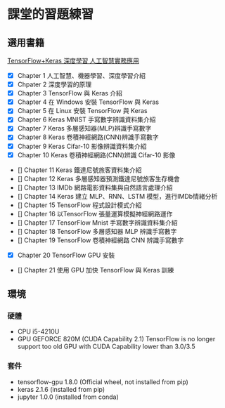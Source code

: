 # 課堂的習題練習

## 選用書籍
[TensorFlow+Keras 深度學習 人工智慧實務應用](https://www.tenlong.com.tw/products/9789864342167)

- [x] Chapter 1 人工智慧、機器學習、深度學習介紹
- [x] Chpater 2 深度學習的原理
- [x] Chapter 3 TensorFlow 與 Keras 介紹
- [x] Chapter 4 在 Windows 安裝 TensorFlow 與 Keras
- [x] Chapter 5 在 Linux 安裝 TensorFlow 與 Keras
- [x] Chapter 6 Keras MNIST 手寫數字辨識資料集介紹
- [x] Chapter 7 Keras 多層感知器(MLP)辨識手寫數字
- [x] Chapter 8 Keras 卷積神經網路(CNN)辨識手寫數字
- [x] Chapter 9 Keras Cifar-10 影像辨識資料集介紹
- [x] Chapter 10 Keras 卷積神經網路(CNN)辨識 Cifar-10 影像
- [] Chapter 11 Keras 鐵達尼號旅客資料集介紹
- [] Chapter 12 Keras 多層感知器預測鐵達尼號旅客生存機會
- [] Chapter 13 IMDb 網路電影資料集與自然語言處理介紹
- [] Chapter 14 Keras 建立 MLP、RNN、LSTM 模型，進行IMDb情緒分析
- [] Chapter 15 TensorFlow 程式設計模式介紹
- [] Chapter 16 以TensorFlow 張量運算模擬神經網路運作
- [] Chapter 17 TensorFlow Mnist 手寫數字辨識資料集介紹
- [] Chapter 18 TensorFlow 多層感知器 MLP 辨識手寫數字
- [] Chapter 19 TensorFlow 卷積神經網路 CNN 辨識手寫數字
- [x] Chapter 20 TensorFlow GPU 安裝
- [] Chapter 21 使用 GPU 加快 TensorFlow 與 Keras 訓練

## 環境

### 硬體
- CPU i5-4210U
- GPU GEFORCE 820M (CUDA Capability 2.1) TensorFlow is no longer support too old GPU with CUDA Capability lower than 3.0/3.5

### 套件
* tensorflow-gpu 1.8.0 (Official wheel, not installed from pip)
* keras 2.1.6 (installed from pip)
* jupyter 1.0.0 (installed from conda)
